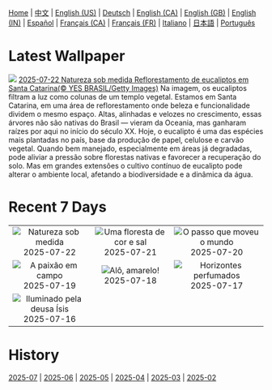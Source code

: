 [Home](../README.md) | [中文](zh-CN.md) | [English (US)](en-US.md) | [Deutsch](de-DE.md) | [English (CA)](en-CA.md) | [English (GB)](en-GB.md) | [English (IN)](en-IN.md) | [Español](es-ES.md) | [Français (CA)](fr-CA.md) | [Français (FR)](fr-FR.md) | [Italiano](it-IT.md) | [日本語](ja-JP.md) | [Português](pt-BR.md)

# Latest Wallpaper
![](https://www.bing.com/th?id=OHR.EucaliptoSC_PT-BR8170247706_UHD.jpg)
[2025-07-22 Natureza sob medida Reflorestamento de eucaliptos em Santa Catarina(© YES BRASIL/Getty Images)](https://www.bing.com/th?id=OHR.EucaliptoSC_PT-BR8170247706_UHD.jpg)
Na imagem, os eucaliptos filtram a luz como colunas de um templo vegetal. Estamos em Santa Catarina, em uma área de reflorestamento onde beleza e funcionalidade dividem o mesmo espaço. Altas, alinhadas e velozes no crescimento, essas árvores não são nativas do Brasil — vieram da Oceania, mas ganharam raízes por aqui no início do século XX. Hoje, o eucalipto é uma das espécies mais plantadas no país, base da produção de papel, celulose e carvão vegetal. Quando bem manejado, especialmente em áreas já degradadas, pode aliviar a pressão sobre florestas nativas e favorecer a recuperação do solo. Mas em grandes extensões o cultivo contínuo de eucalipto pode alterar o ambiente local, afetando a biodiversidade e a dinâmica da água.

# Recent 7 Days
|  |  |  |
|:---:|:---:|:---:|
| ![](https://www.bing.com/th?id=OHR.EucaliptoSC_PT-BR8170247706_400x240.jpg "Natureza sob medida") 2025-07-22 | ![](https://www.bing.com/th?id=OHR.AcroporaReef_PT-BR8456645465_400x240.jpg "Uma floresta de cor e sal") 2025-07-21 | ![](https://www.bing.com/th?id=OHR.BigMoon_PT-BR8604757050_400x240.jpg "O passo que moveu o mundo") 2025-07-20 |
| ![](https://www.bing.com/th?id=OHR.NationalSoccerDay_PT-BR3956559362_400x240.jpg "A paixão em campo") 2025-07-19 | ![](https://www.bing.com/th?id=OHR.HappySunflower_PT-BR8599256131_400x240.jpg "Alô, amarelo!") 2025-07-18 | ![](https://www.bing.com/th?id=OHR.FranceLavender_PT-BR8916363629_400x240.jpg "Horizontes perfumados") 2025-07-17 |
| ![](https://www.bing.com/th?id=OHR.TemplePhilae_PT-BR9175730450_400x240.jpg "Iluminado pela deusa Ísis") 2025-07-16 |  |  |

# History
[2025-07](../archives/wallpaper/pt-BR/w_2025_07.md) | [2025-06](../archives/wallpaper/pt-BR/w_2025_06.md) | [2025-05](../archives/wallpaper/pt-BR/w_2025_05.md) | [2025-04](../archives/wallpaper/pt-BR/w_2025_04.md) | [2025-03](../archives/wallpaper/pt-BR/w_2025_03.md) | [2025-02](../archives/wallpaper/pt-BR/w_2025_02.md)
